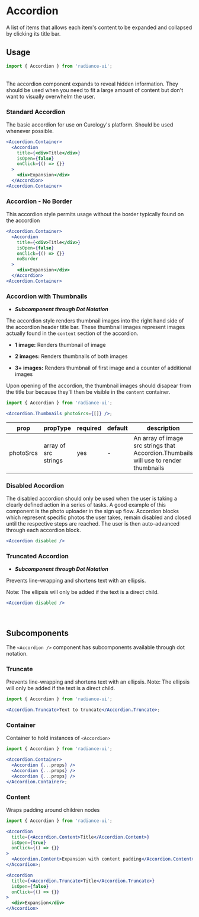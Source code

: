 # Accordion

A list of items that allows each item's content to be expanded and collapsed by clicking its title bar.

## Usage

```jsx
import { Accordion } from 'radiance-ui';
```

<br>
The accordion component expands to reveal hidden information. They should be used when you need to fit a large amount of content but don't want to visually overwhelm the user.

### Standard Accordion

The basic accordion for use on Curology's platform. Should be used whenever possible.

```jsx
<Accordion.Container>
  <Accordion
    title={<div>Title</div>}
    isOpen={false}
    onClick={() => {}}
  >
    <div>Expansion</div>
  </Accordion>
<Accordion.Container>
```

### Accordion - No Border

This accordion style permits usage without the border typically found on the accordion

```jsx
<Accordion.Container>
  <Accordion
    title={<div>Title</div>}
    isOpen={false}
    onClick={() => {}}
    noBorder
  >
    <div>Expansion</div>
  </Accordion>
<Accordion.Container>
```

### Accordion with Thumbnails

- **_Subcomponent through Dot Notation_**

The accordion style renders thumbnail images into the right hand side of the accordion header title bar. These thumbnail images represent images actually found in the `content` section of the accordion.

- **1 image:** Renders thumbnail of image

- **2 images:** Renders thumbnails of both images

- **3+ images:** Renders thumbnail of first image and a counter of additional images

Upon opening of the accordion, the thumbnail images should disapear from the title bar because they'll then be visible in the `content` container.

```jsx
import { Accordion } from 'radiance-ui';

<Accordion.Thumbnails photoSrcs={[]} />;
```

| prop      | propType             | required | default | description                                                                          |
| --------- | -------------------- | -------- | ------- | ------------------------------------------------------------------------------------ |
| photoSrcs | array of src strings | yes      | -       | An array of image src strings that Accordion.Thumbails will use to render thumbnails |

### Disabled Accordion

The disabled accordion should only be used when the user is taking a clearly defined action in a series of tasks. A good example of this component is the photo uploader in the sign up flow. Accordion blocks which represent specific photos the user takes, remain disabled and closed until the respective steps are reached. The user is then auto-advanced through each accordion block.

```jsx
<Accordion disabled />
```

### Truncated Accordion

- **_Subcomponent through Dot Notation_**

Prevents line-wrapping and shortens text with an ellipsis.

Note: The ellipsis will only be added if the text is a direct child.

```jsx
<Accordion disabled />
```

<!-- STORY -->

<!-- PROPS -->

<br>

## Subcomponents

The `<Accordion />` component has subcomponents available through dot notation.

### Truncate

Prevents line-wrapping and shortens text with an ellipsis. Note: The ellipsis will only
be added if the text is a direct child.

```jsx
import { Accordion } from 'radiance-ui';

<Accordion.Truncate>Text to truncate</Accordion.Truncate>;
```

### Container

Container to hold instances of `<Accordion>`

```jsx
import { Accordion } from 'radiance-ui';

<Accordion.Container>
  <Accordion {...props} />
  <Accordion {...props} />
  <Accordion {...props} />
</Accordion.Container>;
```

### Content

Wraps padding around children nodes

```jsx
import { Accordion } from 'radiance-ui';

<Accordion
  title={<Accordion.Content>Title</Accordion.Content>}
  isOpen={true}
  onClick={() => {}}
>
  <Accordion.Content>Expansion with content padding</Accordion.Content>
</Accordion>;
```

```jsx
<Accordion
  title={<Accordion.Truncate>Title</Accordion.Truncate>}
  isOpen={false}
  onClick={() => {}}
>
  <div>Expansion</div>
</Accordion>
```

